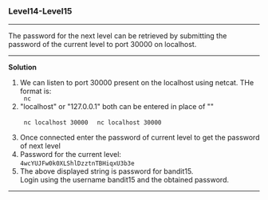 ### Level14-Level15
<hr/>
The password for the next level can be retrieved by submitting the password of the current level to port 30000 on localhost.
<hr/>

<b>Solution</b><br/>

<p>
<ol>

<li>We can listen to port 30000 present on the localhost using netcat. THe format is:</li>
<code> nc <target-ip> <target-port> </code>

<li> "localhost" or "127.0.0.1" both can be entered in place of "<target-ip>" </li>

<code> nc localhost 30000 </code>
<code> nc localhost 30000 </code>

<li>Once connected enter the password of current level to get the password of next level</li>
<li>Password for the current level:<br/>
<code>4wcYUJFw0k0XLShlDzztnTBHiqxU3b3e</code>

<image>

<li>The above displayed string is password for bandit15.<br/>
Login using the username bandit15 and the obtained password.</li>

</ol>
</p>
<hr/>

